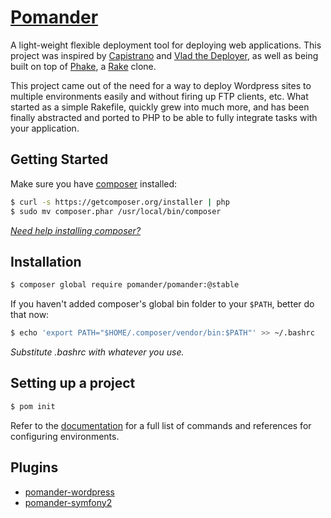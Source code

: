 [Pomander](http://ripeworks.com/pomander)
=======

A light-weight flexible deployment tool for deploying web applications. This project was inspired by [Capistrano](https://github.com/capistrano/capistrano) and [Vlad the Deployer](http://rubyhitsquad.com/Vlad_the_Deployer.html), as well as being built on top of [Phake](https://github.com/jaz303/phake), a [Rake](http://rake.rubyforge.org/) clone.

This project came out of the need for a way to deploy Wordpress sites to multiple environments easily and without firing up FTP clients, etc. What started as a simple Rakefile, quickly grew into much more, and has been finally abstracted and ported to PHP to be able to fully integrate tasks with your application.

Getting Started
---------------

Make sure you have [composer](http://getcomposer.org/) installed:

```bash
$ curl -s https://getcomposer.org/installer | php
$ sudo mv composer.phar /usr/local/bin/composer
```

[_Need help installing composer?_](http://getcomposer.org/doc/00-intro.md#installation-nix)

Installation
------------

```bash
$ composer global require pomander/pomander:@stable
```

If you haven't added composer's global bin folder to your `$PATH`, better do that now:

```bash
$ echo 'export PATH="$HOME/.composer/vendor/bin:$PATH"' >> ~/.bashrc
```

_Substitute .bashrc with whatever you use._

Setting up a project
--------------------

```bash
$ pom init
```

Refer to the [documentation](http://ripeworks.com/pomander) for a full list of commands and references for configuring environments.


Plugins
-------

* [pomander-wordpress](https://github.com/tamagokun/pomander-wordpress)
* [pomander-symfony2](https://github.com/leopoiroux/pomander-symfony2)
